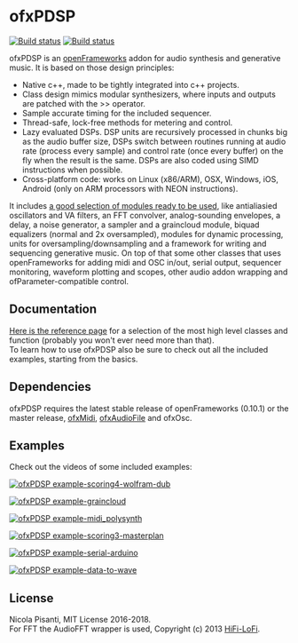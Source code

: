 ofxPDSP
==============
[![Build status](https://travis-ci.org/npisanti/ofxPDSP.svg?branch=master)](https://travis-ci.org/npisanti/ofxPDSP) [![Build status](https://ci.appveyor.com/api/projects/status/7iv8fc8870mkwnwv?svg=true)](https://ci.appveyor.com/project/npisanti/ofxpdsp)

ofxPDSP is an [openFrameworks](https://openframeworks.cc/) addon for audio synthesis and generative music. It is based on those design principles:
- Native c++, made to be tightly integrated into c++ projects.
- Class design mimics modular synthesizers, where inputs and outputs are patched with the >> operator.
- Sample accurate timing for the included sequencer.
- Thread-safe, lock-free methods for metering and control.
- Lazy evaluated DSPs. DSP units are recursively processed in chunks big as the audio buffer size, DSPs switch between routines running at audio rate (process every sample) and control rate (once every buffer) on the fly when the result is the same. DSPs are also coded using SIMD instructions when possible.
- Cross-platform code: works on Linux (x86/ARM), OSX, Windows, iOS, Android (only on ARM processors with NEON instructions).

It includes [a good selection of modules ready to be used](http://npisanti.com/ofxPDSP/md__modules.html), like antialiasied oscillators and VA filters, an FFT convolver, analog-sounding envelopes, a delay, a noise generator, a sampler and a graincloud module, biquad equalizers (normal and 2x oversampled), modules for dynamic processing, units for oversampling/downsampling and a framework for writing and sequencing generative music.
On top of that some other classes that uses openFrameworks for adding midi and OSC in/out, serial output, sequencer monitoring, waveform plotting and scopes, other audio addon wrapping and ofParameter-compatible control.


Documentation
------------
[Here is the reference page](http://npisanti.com/ofxPDSP/md__modules.html) for a selection of the most high level classes and function (probably you won't ever need more than that).   
To learn how to use ofxPDSP also be sure to check out all the included examples, starting from the basics.   

Dependencies
------------
ofxPDSP requires the latest stable release of openFrameworks (0.10.1) or the master release, [ofxMidi](https://github.com/danomatika/ofxMidi), [ofxAudioFile](https://github.com/npisanti/ofxAudioFile) and ofxOsc.

Examples
------------    
Check out the videos of some included examples:    
    
[![ofxPDSP example-scoring4-wolfram-dub](http://img.youtube.com/vi/0-NXEFEFiE4/0.jpg)](https://www.youtube.com/watch?v=0-NXEFEFiE4 "ofxPDSP example-scoring4-wolfram-dub")

[![ofxPDSP example-graincloud](http://img.youtube.com/vi/t04So5y3hrI/0.jpg)](https://www.youtube.com/watch?v=t04So5y3hrI "ofxPDSP example-graincloud")

[![ofxPDSP example-midi_polysynth](http://img.youtube.com/vi/LvABH2Sdsqw/0.jpg)](https://www.youtube.com/watch?v=LvABH2Sdsqw "ofxPDSP example-midi_polysynth")

[![ofxPDSP example-scoring3-masterplan](http://img.youtube.com/vi/8Rf95kmRJ-g/0.jpg)](https://www.youtube.com/watch?v=8Rf95kmRJ-g "ofxPDSP example-scoring3-masterplan")

[![ofxPDSP example-serial-arduino](http://img.youtube.com/vi/MPi8LDFv7s8/0.jpg)](https://www.youtube.com/watch?v=MPi8LDFv7s8 "ofxPDSP example-serial-arduino")

[![ofxPDSP example-data-to-wave](http://img.youtube.com/vi/oMH_W4b1z5A/0.jpg)](https://www.youtube.com/watch?v=oMH_W4b1z5A "ofxPDSP example-data-to-wave")

License
------------ 
Nicola Pisanti, MIT License 2016-2018.   
For FFT the AudioFFT wrapper is used, Copyright (c) 2013 [HiFi-LoFi](https://github.com/HiFi-LoFi).  
